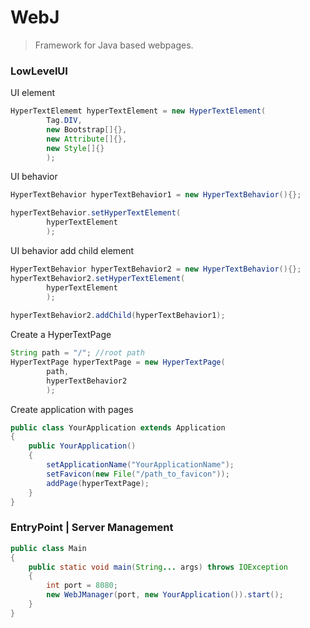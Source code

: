 # WebJ
> Framework for Java based webpages.

### LowLevelUI

UI element

```Java
HyperTextElememt hyperTextElement = new HyperTextElement(
        Tag.DIV, 
        new Bootstrap[]{}, 
        new Attribute[]{}, 
        new Style[]{}
        );
```

UI behavior

```Java
HyperTextBehavior hyperTextBehavior1 = new HyperTextBehavior(){};

hyperTextBehavior.setHyperTextElement(
        hyperTextElement
        );
```

UI behavior add child element

```Java
HyperTextBehavior hyperTextBehavior2 = new HyperTextBehavior(){};
hyperTextBehavior2.setHyperTextElement(
        hyperTextElement
        );
        
hyperTextBehavior2.addChild(hyperTextBehavior1);
```

Create a HyperTextPage

```Java
String path = "/"; //root path
HyperTextPage hyperTextPage = new HyperTextPage(
        path,
        hyperTextBehavior2
        );
```

Create application with pages

```Java
public class YourApplication extends Application
{
    public YourApplication()
    {
        setApplicationName("YourApplicationName");
        setFavicon(new File("/path_to_favicon"));
        addPage(hyperTextPage);
    }
}
```

### EntryPoint | Server Management

```Java
public class Main
{
    public static void main(String... args) throws IOException
    {
        int port = 8080;
        new WebJManager(port, new YourApplication()).start();
    }
}
```
